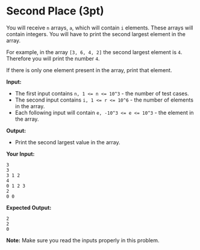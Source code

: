 # Second Place (3pt)

You will receive `n` arrays, `a`, which will contain `i` elements. These arrays will contain integers. You will have to print the second largest element in the array.

For example, in the array `[3, 6, 4, 2]` the second largest element is `4`. Therefore you will print the number `4`.

If there is only one element present in the array, print that element.

**Input:**

- The first input contains `n, 1 <= n <= 10^3` - the number of test cases.
- The second input contains `i, 1 <= r <= 10^6` - the number of elements in the array.
- Each following input will contain `e, -10^3 <= e <= 10^3` - the element in the array.

**Output:**

- Print the second largest value in the array.

**Your Input:**

```
3
3
3 1 2
4
0 1 2 3
2
0 0
```

**Expected Output:**

```
2
2
0
```

**Note:** Make sure you read the inputs properly in this problem.
